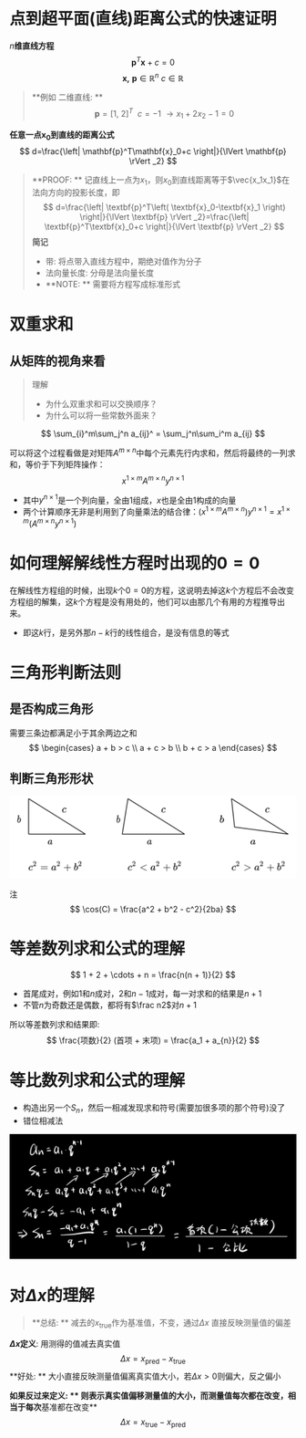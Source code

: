 点到超平面(直线)距离公式的快速证明
==================================

$n$**维直线方程**
$$
\mathbf{p}^T\mathbf{x}+c=0
$$
$$
\mathbf{x,\ p}\in \mathbb{R}^n\ c\in \mathbb{R}
$$

> **例如 二维直线: **
> $$
> \mathbf{p}=\left[ 1,\ 2 \right] ^T\ \ c=-1\ \rightarrow x_1+2x_2-1=0
> $$

**任意一点$\mathbf{x}_0$到直线的距离公式**
$$
d=\frac{\left| \mathbf{p}^T\mathbf{x}_0+c \right|}{\lVert \mathbf{p} \rVert _2}
$$

> **PROOF: ** 记直线上一点为$x_1$，则$x_0$到直线距离等于$\vec{x_1x_1}$在法向方向的投影长度，即
> $$
> d=\frac{\left| \textbf{p}^T\left( \textbf{x}_0-\textbf{x}_1 \right) \right|}{\lVert \textbf{p} \rVert _2}=\frac{\left| \textbf{p}^T\textbf{x}_0+c \right|}{\lVert \textbf{p} \rVert _2}
> $$
> **简记**
>
> - 带: 将点带入直线方程中，期绝对值作为分子
> - 法向量长度: 分母是法向量长度
> - **NOTE: ** 需要将方程写成标准形式

双重求和
======

从矩阵的视角来看
----------------

> 理解
>
> - 为什么双重求和可以交换顺序？
> - 为什么可以将一些常数外面来？

$$
\sum_{i}^m\sum_j^n a_{ij}^ = \sum_j^n\sum_i^m a_{ij}
$$

可以将这个过程看做是对矩阵$A^{m\times n}$中每个元素先行内求和，然后将最终的一列求和，等价于下列矩阵操作：
$$
x^{1\times m}A^{m\times n} y^{n\times 1}
$$

- 其中$y^{n\times 1}$是一个列向量，全由$1$组成，$x$也是全由$1$构成的向量
- 两个计算顺序无非是利用到了向量乘法的结合律：($x^{1\times m}A^{m\times n}) y^{n\times 1} = x^{1\times m}(A^{m\times n} y^{n\times 1})$

如何理解解线性方程时出现的$0=0$
===============================

在解线性方程组的时候，出现$k$个$0=0$的方程，这说明去掉这$k$个方程后不会改变方程组的解集，这$k$个方程是没有用处的，他们可以由那几个有用的方程推导出来。

- 即这$k$行，是另外那$n-k$行的线性组合，是没有信息的等式

三角形判断法则
==============

是否构成三角形
--------------

需要三条边都满足小于其余两边之和
$$
\begin{cases}
a + b > c \\
a + c > b \\
b + c > a
\end{cases}
$$

判断三角形形状
--------------

<img src="杂项.assets/image-20220824111605484.png" alt="image-20220824111605484" style="zoom:80%;" />

注
$$
\cos(C) = \frac{a^2 + b^2 - c^2}{2ba}
$$

等差数列求和公式的理解
======================

$$
1 + 2 + \cdots + n = \frac{n(n + 1)}{2}
$$

- 首尾成对，例如$1$和$n$成对，$2$和$n-1$成对，每一对求和的结果是$n+1$
- 不管$n$为奇数还是偶数，都将有$\frac n2$对$n+1$

所以等差数列求和结果即:
$$
\frac{项数}{2} (首项 + 末项) = \frac{a_1 + a_{n}}{2}
$$

等比数列求和公式的理解
======================

- 构造出另一个$S_n$，然后一相减发现求和符号(需要加很多项的那个符号)没了
- 错位相减法

<img src="杂项.assets/image-20220903145650628.png" alt="image-20220903145650628" style="zoom:80%;" />

对$\Delta x$的理解
==================

> **总结: ** 减去的$x_{\text{true}}$作为基准值，不变，通过$\Delta x$ 直接反映测量值的偏差

**$\Delta x$定义**: 用测得的值减去真实值
$$
\Delta x = x_{\text{pred}} - x_{\text{true}}
$$
**好处: ** 大小直接反映测量值偏离真实值大小，若$\Delta x >0$则偏大，反之偏小

**如果反过来定义: ** 则表示真实值偏移测量值的大小，而测量值每次都在改变，相当于每次**基准都在改变**
$$
\Delta x = x_{\text{true}} - x_{\text{pred}}
$$
